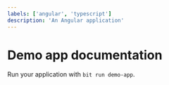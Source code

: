 ```yaml
---
labels: ['angular', 'typescript']
description: 'An Angular application'
---
```


# Demo app documentation

Run your application with `bit run demo-app`.
